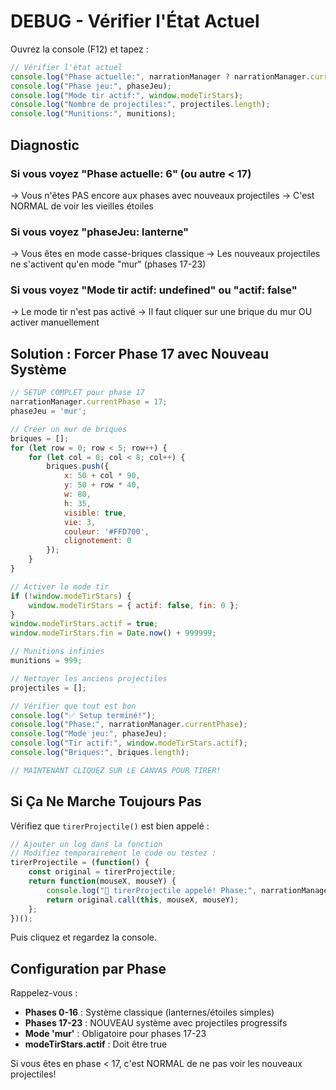 # DEBUG - Vérifier l'État Actuel

Ouvrez la console (F12) et tapez :

```javascript
// Vérifier l'état actuel
console.log("Phase actuelle:", narrationManager ? narrationManager.currentPhase : "N/A");
console.log("Phase jeu:", phaseJeu);
console.log("Mode tir actif:", window.modeTirStars);
console.log("Nombre de projectiles:", projectiles.length);
console.log("Munitions:", munitions);
```

## Diagnostic

### Si vous voyez "Phase actuelle: 6" (ou autre < 17)
→ Vous n'êtes PAS encore aux phases avec nouveaux projectiles
→ C'est NORMAL de voir les vieilles étoiles

### Si vous voyez "phaseJeu: lanterne"
→ Vous êtes en mode casse-briques classique
→ Les nouveaux projectiles ne s'activent qu'en mode "mur" (phases 17-23)

### Si vous voyez "Mode tir actif: undefined" ou "actif: false"
→ Le mode tir n'est pas activé
→ Il faut cliquer sur une brique du mur OU activer manuellement

## Solution : Forcer Phase 17 avec Nouveau Système

```javascript
// SETUP COMPLET pour phase 17
narrationManager.currentPhase = 17;
phaseJeu = 'mur';

// Créer un mur de briques
briques = [];
for (let row = 0; row < 5; row++) {
    for (let col = 0; col < 8; col++) {
        briques.push({
            x: 50 + col * 90,
            y: 50 + row * 40,
            w: 80,
            h: 35,
            visible: true,
            vie: 3,
            couleur: '#FFD700',
            clignotement: 0
        });
    }
}

// Activer le mode tir
if (!window.modeTirStars) {
    window.modeTirStars = { actif: false, fin: 0 };
}
window.modeTirStars.actif = true;
window.modeTirStars.fin = Date.now() + 999999;

// Munitions infinies
munitions = 999;

// Nettoyer les anciens projectiles
projectiles = [];

// Vérifier que tout est bon
console.log("✅ Setup terminé!");
console.log("Phase:", narrationManager.currentPhase);
console.log("Mode jeu:", phaseJeu);
console.log("Tir actif:", window.modeTirStars.actif);
console.log("Briques:", briques.length);

// MAINTENANT CLIQUEZ SUR LE CANVAS POUR TIRER!
```

## Si Ça Ne Marche Toujours Pas

Vérifiez que `tirerProjectile()` est bien appelé :

```javascript
// Ajouter un log dans la fonction
// Modifiez temporairement le code ou testez :
tirerProjectile = (function() {
    const original = tirerProjectile;
    return function(mouseX, mouseY) {
        console.log("🎯 tirerProjectile appelé! Phase:", narrationManager.currentPhase);
        return original.call(this, mouseX, mouseY);
    };
})();
```

Puis cliquez et regardez la console.

## Configuration par Phase

Rappelez-vous :

- **Phases 0-16** : Système classique (lanternes/étoiles simples)
- **Phases 17-23** : NOUVEAU système avec projectiles progressifs
- **Mode 'mur'** : Obligatoire pour phases 17-23
- **modeTirStars.actif** : Doit être true

Si vous êtes en phase < 17, c'est NORMAL de ne pas voir les nouveaux projectiles!
